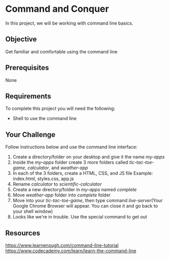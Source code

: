 # Command and Conquer
In this project, we will be working with command line basics.

## Objective
Get familiar and comfortable using the command line 

## Prerequisites
None

## Requirements
To complete this project you will need the following:
- Shell to use the command line

## Your Challenge
Follow instructions below and use the command line interface:
1. Create a directory/folder on your desktop and give it the name *my-apps*
2. Inside the *my-apps* folder create 3 more folders called *tic-tac-toe-game*, *calculator*, and *weather-app*
3. In each of the 3 folders, create a HTML, CSS, and JS file 
   Example: index.html, styles.css, app.js
4. Rename *calculator* to *scientific-calculator*
6. Create a new directory/folder in *my-apps* named *complete*
7. Move *weather-app* folder into *complete* folder
5. Move into your *tic-tac-toe-game*, then type command *live-server*(Your Google Chrome Browser will appear. You can close it and go back to your shell window)
6. Looks like we're in trouble. Use the special command to get out

## Resources
https://www.learnenough.com/command-line-tutorial<br>
https://www.codecademy.com/learn/learn-the-command-line
